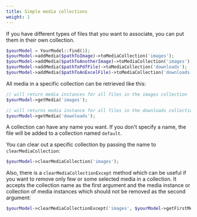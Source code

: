 ```yaml
---
title: Simple media collections
weight: 1
---
```


If you have different types of files that you want to associate, you can put them in their own collection.

```php
$yourModel = YourModel::find(1);
$yourModel->addMedia($pathToImage)->toMediaCollection('images');
$yourModel->addMedia($pathToAnotherImage)->toMediaCollection('images');
$yourModel->addMedia($pathToPdfFile)->toMediaCollection('downloads');
$yourModel->addMedia($pathToAnExcelFile)->toMediaCollection('downloads');
```

All media in a specific collection can be retrieved like this:

```php
// will return media instances for all files in the images collection
$yourModel->getMedia('images');

// will returns media instance for all files in the downloads collection
$yourModel->getMedia('downloads');
```

A collection can have any name you want. If you don't specify a name, the file will be added to a collection named `default`.

You can clear out a specific collection by passing the name to `clearMediaCollection`:

```php
$yourModel->clearMediaCollection('images');
```

Also, there is a `clearMediaCollectionExcept` method which can be useful if you want to remove only few or some selected media in a collection. It accepts the collection name as the first argument and the media instance or collection of media instances which should not be removed as the second argument:

```php
$yourModel->clearMediaCollectionExcept('images', $yourModel->getFirstMedia()); // This will remove all associated media in the 'images' collection except the first media
```
